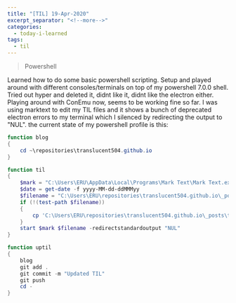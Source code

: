 ```yaml
---
title: "[TIL] 19-Apr-2020"
excerpt_separator: "<!--more-->"
categories:
  - today-i-learned
tags:
  - til 
---
```


> Powershell

<!--more-->

Learned how to do some basic powershell scripting. Setup and played around with different consoles/terminals on top of my powershell 7.0.0 shell. Tried out hyper and deleted it, didnt like it, didnt like the electron either. Playing around with ConEmu now, seems to be working fine so far. I was using marktext to edit my TIL files and it shows a bunch of deprecated electron errors to my terminal which I silenced by redirecting the output to "NUL". the current state of my powershell profile is this:

```powershell
function blog
{
    cd ~\repositories\translucent504.github.io
}

function til
{    
    $mark = "C:\Users\ERU\AppData\Local\Programs\Mark Text\Mark Text.exe"
    $date = get-date -f yyyy-MM-dd-ddMMMyy
    $filename = "C:\Users\ERU\repositories\translucent504.github.io\_posts\$date.md"
    if (!(test-path $filename))
    {
        cp 'C:\Users\ERU\repositories\translucent504.github.io\_posts\template.md' $filename
    }
    start $mark $filename -redirectstandardoutput "NUL"
}

function uptil
{
    blog
    git add .
    git commit -m "Updated TIL"
    git push
    cd -
}
```
